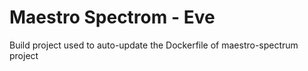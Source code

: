 # Maestro Spectrom - Eve

Build project used to auto-update the Dockerfile of maestro-spectrum project
